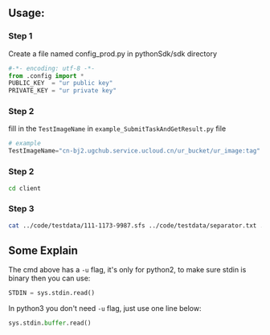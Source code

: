 ## Usage:

### Step 1

Create a file named config_prod.py in pythonSdk/sdk directory

```python
#-*- encoding: utf-8 -*-
from .config import *
PUBLIC_KEY  = "ur public key"
PRIVATE_KEY = "ur private key"
```

### Step 2

fill in the `TestImageName` in `example_SubmitTaskAndGetResult.py` file
```python
# example
TestImageName="cn-bj2.ugchub.service.ucloud.cn/ur_bucket/ur_image:tag"
```

### Step 2
```bash
cd client
```

### Step 3
```bash
cat ../code/testdata/111-1173-9987.sfs ../code/testdata/separator.txt ../code/testdata/111-1175-1798.sfs ../code/testdata/separator.txt ../code/snpsort.s ../code/testdata/separator.txt ../code/testdata/filenames.txt | python -u pythonSdk/example_SubmitTaskAndGetResult.py
```

## Some Explain

The cmd above has a `-u` flag, it's only for python2, to make sure stdin is binary then you can use:
```python
STDIN = sys.stdin.read()
```

In python3 you don't need `-u` flag, just use one line below:
```python
sys.stdin.buffer.read()
```
